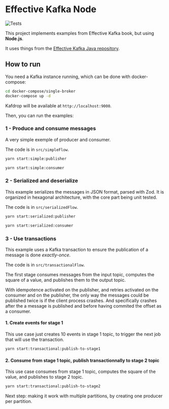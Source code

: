 # Effective Kafka Node

![Tests](https://github.com/mkrtchian/effective-kafka-node/workflows/Tests/badge.svg?branch=main)

This project implements examples from Effective Kafka book, but using **Node.js**.

It uses things from the [Effective Kafka Java repository](https://github.com/ekoutanov/effectivekafka).

## How to run

You need a Kafka instance running, which can be done with docker-compose:

```bash
cd docker-compose/single-broker
docker-compose up -d
```

Kafdrop will be available at `http://localhost:9000`.

Then, you can run the examples:

### 1 - Produce and consume messages

A very simple exemple of producer and consumer.

The code is in `src/simpleFlow`.

```bash
yarn start:simple:publisher
```

```bash
yarn start:simple:consumer
```

### 2 - Serialized and deserialize

This example serializes the messages in JSON format, parsed with Zod. It is organized in hexagonal architecture, with the core part being unit tested.

The code is in `src/serializedFlow`.

```bash
yarn start:serialized:publisher
```

```bash
yarn start:serialized:consumer
```

### 3 - Use transactions

This example uses a Kafka transaction to ensure the publication of a message is done _exactly-once_.

The code is in `src/transactionalFlow`.

The first stage consumes messages from the input topic, computes the square of a value, and publishes them to the output topic.

With idempotence activated on the publisher, and retries activated on the consumer and on the publisher, the only way the messages could be published twice is if the client process crashes. And specifically crashes after the a message is published and before having commited the offset as a consumer.

#### 1. Create events for stage 1

This use case just creates 10 events in stage 1 topic, to trigger the next job that will use the transaction.

```bash
yarn start:transactional:publish-to-stage1
```

#### 2. Consume from stage 1 topic, publish transactionnally to stage 2 topic

This use case consumes from stage 1 topic, computes the square of the value, and publishes to stage 2 topic.

```bash
yarn start:transactional:publish-to-stage2
```

Next step: making it work with multiple partitions, by creating one producer per partition.
